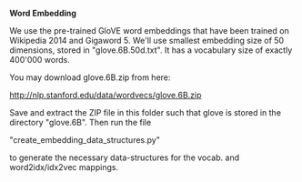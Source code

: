 **Word Embedding**

We use the pre-trained GloVE word embeddings that have been trained on 
Wikipedia 2014 and Gigaword 5. We'll use smallest embedding size of
50 dimensions, stored in "glove.6B.50d.txt". It has a vocabulary size of
exactly 400'000 words.

You may download glove.6B.zip from here: 

http://nlp.stanford.edu/data/wordvecs/glove.6B.zip

Save and extract the ZIP file in this folder such that glove is stored in the directory
"glove.6B". Then run the file 

"create_embedding_data_structures.py" 

to generate the necessary data-structures for the vocab. and word2idx/idx2vec 
mappings.